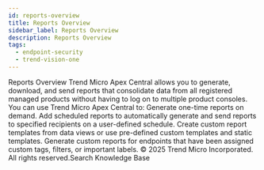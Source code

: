 ```yaml
---
id: reports-overview
title: Reports Overview
sidebar_label: Reports Overview
description: Reports Overview
tags:
  - endpoint-security
  - trend-vision-one
---
```


 Reports Overview Trend Micro Apex Central allows you to generate, download, and send reports that consolidate data from all registered managed products without having to log on to multiple product consoles. You can use Trend Micro Apex Central to: Generate one-time reports on demand. Add scheduled reports to automatically generate and send reports to specified recipients on a user-defined schedule. Create custom report templates from data views or use pre-defined custom templates and static templates. Generate custom reports for endpoints that have been assigned custom tags, filters, or important labels. © 2025 Trend Micro Incorporated. All rights reserved.Search Knowledge Base